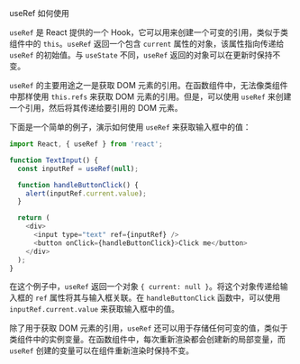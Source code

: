 useRef 如何使用

`useRef` 是 React 提供的一个 Hook，它可以用来创建一个可变的引用，类似于类组件中的 `this`。`useRef` 返回一个包含 `current` 属性的对象，该属性指向传递给 `useRef` 的初始值。与 `useState` 不同，`useRef` 返回的对象可以在更新时保持不变。

`useRef` 的主要用途之一是获取 DOM 元素的引用。在函数组件中，无法像类组件中那样使用 `this.refs` 来获取 DOM 元素的引用。但是，可以使用 `useRef` 来创建一个引用，然后将其传递给要引用的 DOM 元素。

下面是一个简单的例子，演示如何使用 `useRef` 来获取输入框中的值：

```js
import React, { useRef } from 'react';

function TextInput() {
  const inputRef = useRef(null);

  function handleButtonClick() {
    alert(inputRef.current.value);
  }

  return (
    <div>
      <input type="text" ref={inputRef} />
      <button onClick={handleButtonClick}>Click me</button>
    </div>
  );
}
```

在这个例子中，`useRef` 返回一个对象 `{ current: null }`。将这个对象传递给输入框的 `ref` 属性将其与输入框关联。在 `handleButtonClick` 函数中，可以使用 `inputRef.current.value` 来获取输入框中的值。

除了用于获取 DOM 元素的引用，`useRef` 还可以用于存储任何可变的值，类似于类组件中的实例变量。在函数组件中，每次重新渲染都会创建新的局部变量，而 `useRef` 创建的变量可以在组件重新渲染时保持不变。